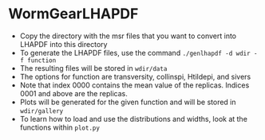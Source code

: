 # WormGearLHAPDF

* Copy the directory with the msr files that you want to convert into LHAPDF into this directory
* To generate the LHAPDF files, use the command ```./genlhapdf -d wdir -f function```
* The resulting files will be stored in ```wdir/data```
* The options for function are transversity, collinspi, Htildepi, and sivers
* Note that index 0000 contains the mean value of the replicas.  Indices 0001 and above are the replicas.
* Plots will be generated for the given function and will be stored in ```wdir/gallery```
* To learn how to load and use the distributions and widths, look at the functions within ```plot.py```








